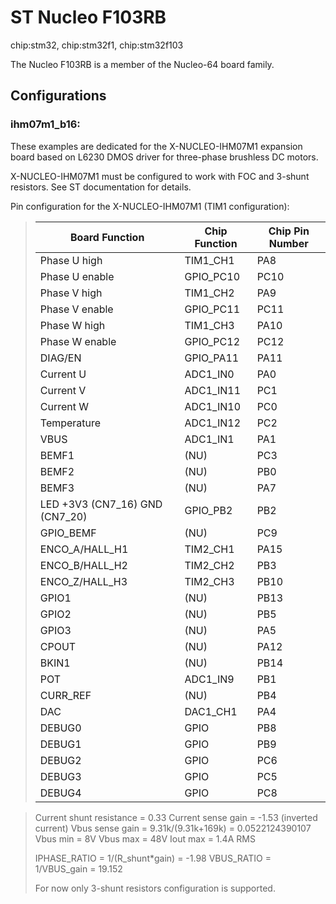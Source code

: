 # ST Nucleo F103RB

<div class="tags">

chip:stm32, chip:stm32f1, chip:stm32f103

</div>

The Nucleo F103RB is a member of the Nucleo-64 board family.

## Configurations

### ihm07m1\_b16:

These examples are dedicated for the X-NUCLEO-IHM07M1 expansion board
based on L6230 DMOS driver for three-phase brushless DC motors.

X-NUCLEO-IHM07M1 must be configured to work with FOC and 3-shunt
resistors. See ST documentation for details.

Pin configuration for the X-NUCLEO-IHM07M1 (TIM1 configuration):

> 
> 
> | Board Function                   | Chip Function | Chip Pin Number |
> | -------------------------------- | ------------- | --------------- |
> | Phase U high                     | TIM1\_CH1     | PA8             |
> | Phase U enable                   | GPIO\_PC10    | PC10            |
> | Phase V high                     | TIM1\_CH2     | PA9             |
> | Phase V enable                   | GPIO\_PC11    | PC11            |
> | Phase W high                     | TIM1\_CH3     | PA10            |
> | Phase W enable                   | GPIO\_PC12    | PC12            |
> | DIAG/EN                          | GPIO\_PA11    | PA11            |
> | Current U                        | ADC1\_IN0     | PA0             |
> | Current V                        | ADC1\_IN11    | PC1             |
> | Current W                        | ADC1\_IN10    | PC0             |
> | Temperature                      | ADC1\_IN12    | PC2             |
> | VBUS                             | ADC1\_IN1     | PA1             |
> | BEMF1                            | (NU)          | PC3             |
> | BEMF2                            | (NU)          | PB0             |
> | BEMF3                            | (NU)          | PA7             |
> | LED +3V3 (CN7\_16) GND (CN7\_20) | GPIO\_PB2     | PB2             |
> | GPIO\_BEMF                       | (NU)          | PC9             |
> | ENCO\_A/HALL\_H1                 | TIM2\_CH1     | PA15            |
> | ENCO\_B/HALL\_H2                 | TIM2\_CH2     | PB3             |
> | ENCO\_Z/HALL\_H3                 | TIM2\_CH3     | PB10            |
> | GPIO1                            | (NU)          | PB13            |
> | GPIO2                            | (NU)          | PB5             |
> | GPIO3                            | (NU)          | PA5             |
> | CPOUT                            | (NU)          | PA12            |
> | BKIN1                            | (NU)          | PB14            |
> | POT                              | ADC1\_IN9     | PB1             |
> | CURR\_REF                        | (NU)          | PB4             |
> | DAC                              | DAC1\_CH1     | PA4             |
> | DEBUG0                           | GPIO          | PB8             |
> | DEBUG1                           | GPIO          | PB9             |
> | DEBUG2                           | GPIO          | PC6             |
> | DEBUG3                           | GPIO          | PC5             |
> | DEBUG4                           | GPIO          | PC8             |
> 

> Current shunt resistance = 0.33 Current sense gain = -1.53 (inverted
> current) Vbus sense gain = 9.31k/(9.31k+169k) = 0.0522124390107 Vbus
> min = 8V Vbus max = 48V Iout max = 1.4A RMS
> 
> IPHASE\_RATIO = 1/(R\_shunt\*gain) = -1.98 VBUS\_RATIO = 1/VBUS\_gain
> = 19.152
> 
> For now only 3-shunt resistors configuration is supported.
